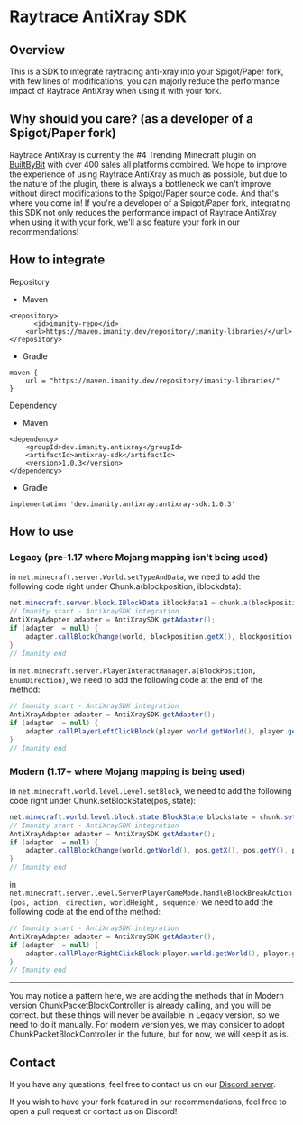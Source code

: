 # Raytrace AntiXray SDK

## Overview

This is a SDK to integrate raytracing anti-xray into your Spigot/Paper fork, with few lines of modifications, you can majorly reduce the performance impact of Raytrace AntiXray when using it with your fork.

## Why should you care? (as a developer of a Spigot/Paper fork)

Raytrace AntiXray is currently the #4 Trending Minecraft plugin on [BuiltByBit](https://builtbybit.com/resources/raytraceantixray-ores-entities-tiles.41896/) with over 400 sales all platforms combined.
We hope to improve the experience of using Raytrace AntiXray as much as possible, but due to the nature of the plugin, there is always a bottleneck we can't improve without direct modifications to the Spigot/Paper source code.
And that's where you come in!
If you're a developer of a Spigot/Paper fork, integrating this SDK not only reduces the performance impact of Raytrace AntiXray when using it with your fork, we'll also feature your fork in our recommendations!

## How to integrate

Repository
* Maven
```
<repository>
      <id>imanity-repo</id>
    <url>https://maven.imanity.dev/repository/imanity-libraries/</url>
</repository>
```        
* Gradle
```
maven {
    url = "https://maven.imanity.dev/repository/imanity-libraries/"
}
```

Dependency
* Maven
```
<dependency>
    <groupId>dev.imanity.antixray</groupId>
    <artifactId>antixray-sdk</artifactId>
    <version>1.0.3</version>
</dependency>
```
* Gradle
```
implementation 'dev.imanity.antixray:antixray-sdk:1.0.3'
```

## How to use

### Legacy (pre-1.17 where Mojang mapping isn't being used)

in `net.minecraft.server.World.setTypeAndData`, we need to add the following code right under Chunk.a(blockposition, iblockdata):
```java
net.minecraft.server.block.IBlockData iblockdata1 = chunk.a(blockposition, iblockdata);
// Imanity start - AntiXraySDK integration
AntiXrayAdapter adapter = AntiXraySDK.getAdapter();
if (adapter != null) {
    adapter.callBlockChange(world, blockposition.getX(), blockposition.getY(), blockposition.getZ(), CraftMagicNumbers.getMaterial(iblockdata.getBlock()));
}
// Imanity end
```

in `net.minecraft.server.PlayerInteractManager.a(BlockPosition, EnumDirection)`, we need to add the following code at the end of the method:
```java
// Imanity start - AntiXraySDK integration
AntiXrayAdapter adapter = AntiXraySDK.getAdapter();
if (adapter != null) {
    adapter.callPlayerLeftClickBlock(player.world.getWorld(), player.getBukkitEntity(), pos.getX(), pos.getY(), pos.getZ());
}
// Imanity end
```
### Modern (1.17+ where Mojang mapping is being used)

in `net.minecraft.world.level.Level.setBlock`, we need to add the following code right under Chunk.setBlockState(pos, state):

```java
net.minecraft.world.level.block.state.BlockState blockstate = chunk.setBlockState(pos, state, (flags & 64) != 0, (flags & 1024) != 0);
// Imanity start - AntiXraySDK integration
AntiXrayAdapter adapter = AntiXraySDK.getAdapter();
if (adapter != null) {
    adapter.callBlockChange(world.getWorld(), pos.getX(), pos.getY(), pos.getZ(), state.getBukkitMaterial());
}
// Imanity end
```

in `net.minecraft.server.level.ServerPlayerGameMode.handleBlockBreakAction(pos, action, direction, worldHeight, sequence)` we need to add the following code at the end of the method:
```java
// Imanity start - AntiXraySDK integration
AntiXrayAdapter adapter = AntiXraySDK.getAdapter();
if (adapter != null) {
    adapter.callPlayerRightClickBlock(player.world.getWorld(), player.getBukkitEntity(), pos.getX(), pos.getY(), pos.getZ());
}
// Imanity end
```

---

You may notice a pattern here, we are adding the methods that in Modern version ChunkPacketBlockController is already calling, and you will be correct. but these things will never be available in Legacy version, so we need to do it manually.
For modern version yes, we may consider to adopt ChunkPacketBlockController in the future, but for now, we will keep it as is.

## Contact

If you have any questions, feel free to contact us on our [Discord server](https://go.imanity.dev/discord).

If you wish to have your fork featured in our recommendations, feel free to open a pull request or contact us on Discord!